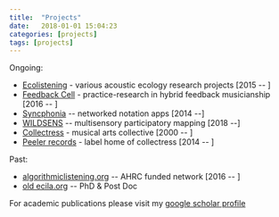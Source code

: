 ```yaml
---
title:  "Projects"
date:   2018-01-01 15:04:23
categories: [projects]
tags: [projects]
---
```



Ongoing:
- [Ecolistening](http://www.ecolistening.org/) - various acoustic ecology research projects [2015 -- ]
- [Feedback Cell](http://feedbackcell.info/) - practice-research in hybrid feedback musicianship [2016 -- ]
- [Syncphonia](http://syncphonia.co.uk/) -- networked notation apps [2014 --]
- [WILDSENS](https://arcticresearch.wordpress.com/category/blogs-from-the-field/wildsens-mapping-the-wild/) --  multisensory participatory mapping [2018 --]
- [Collectress](http://collectress.co.uk/) - musical arts collective [2000 -- ]
- [Peeler records](https://peelerrecords.bandcamp.com/) - label home of collectress [2014 -- ]


Past:
- [algorithmiclistening.org](http://algorithmiclistening.org/) -- AHRC funded network [2016 -- ]
- [old ecila.org](https://archive.ecila.org/index.html) -- PhD & Post Doc

For academic publications please visit my [google scholar profile](https://scholar.google.co.uk/citations?hl=en&user=uvFGFagAAAAJ&sortby=pubdate&view_op=list_works&gmla=AJsN-F5aAnJwMktyfn6KQUQa97rXYiKGR-k6E-MMHbZuoaFUzG5iYE7aLbH871w2wuXAybU0hg6jIb0yD03ou66lAk64YyocanXrk2O8yOM5RaUG0QQnHa0)
